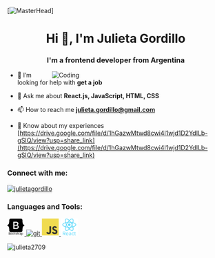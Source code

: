 [![MasterHead](http://drive.google.com/uc?export=view&id=1hWn4XaGcq0H27gSuU2LBiavaNBodTCSx)]

<h1 align="center">Hi 👋, I'm Julieta Gordillo</h1>
<h3 align="center">I'm a frontend developer from Argentina</h3>
<img align="right" alt="Coding" width="400" src="https://media.giphy.com/media/HEURGne9Vj856oivkD/giphy.gif">

- 🤝 I’m looking for help with **get a job**

- 💬 Ask me about **React.js, JavaScript, HTML, CSS**

- 📫 How to reach me **julieta.gordillo@gmail.com**

- 📄 Know about my experiences [https://drive.google.com/file/d/1hGazwMtwd8cwi4l1wjd1D2YdILb-gSIQ/view?usp=share_link](https://drive.google.com/file/d/1hGazwMtwd8cwi4l1wjd1D2YdILb-gSIQ/view?usp=share_link)

<h3 align="left">Connect with me:</h3>
<p align="left">
<a href="https://linkedin.com/in/julietagordillo" target="blank"><img align="center" src="https://raw.githubusercontent.com/rahuldkjain/github-profile-readme-generator/master/src/images/icons/Social/linked-in-alt.svg" alt="julietagordillo" height="30" width="40" /></a>
</p>

<h3 align="left">Languages and Tools:</h3>
<p align="left"> <a href="https://getbootstrap.com" target="_blank" rel="noreferrer"> <img src="https://raw.githubusercontent.com/devicons/devicon/master/icons/bootstrap/bootstrap-plain-wordmark.svg" alt="bootstrap" width="40" height="40"/> </a> <a href="https://git-scm.com/" target="_blank" rel="noreferrer"> <img src="https://www.vectorlogo.zone/logos/git-scm/git-scm-icon.svg" alt="git" width="40" height="40"/> </a> <a href="https://developer.mozilla.org/en-US/docs/Web/JavaScript" target="_blank" rel="noreferrer"> <img src="https://raw.githubusercontent.com/devicons/devicon/master/icons/javascript/javascript-original.svg" alt="javascript" width="40" height="40"/> </a> <a href="https://reactjs.org/" target="_blank" rel="noreferrer"> <img src="https://raw.githubusercontent.com/devicons/devicon/master/icons/react/react-original-wordmark.svg" alt="react" width="40" height="40"/> </a> </p>

<p><img align="center" src="https://github-readme-stats.vercel.app/api/top-langs?username=julieta2709&show_icons=true&locale=en&layout=compact" alt="julieta2709" /></p>
